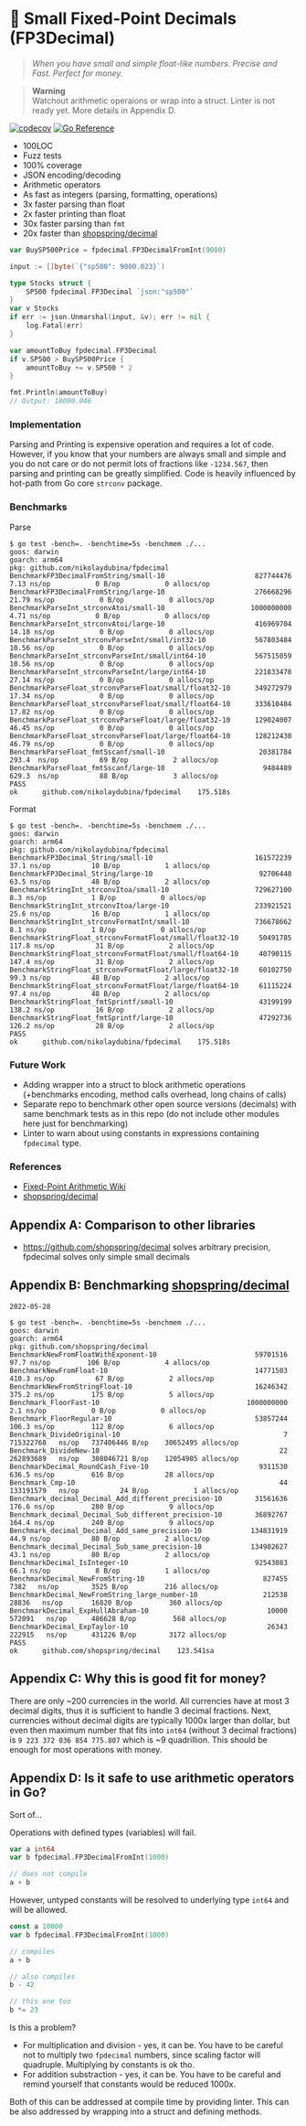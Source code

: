 # 🐣 Small Fixed-Point Decimals (FP3Decimal)

> _When you have small and simple float-like numbers. Precise and Fast. Perfect for money._

> **Warning**  
> Watchout arithmetic operaions or wrap into a struct. Linter is not ready yet. More details in Appendix D.

[![codecov](https://codecov.io/gh/nikolaydubina/fpdecimal/branch/main/graph/badge.svg?token=0pf0P5qloX)](https://codecov.io/gh/nikolaydubina/fpdecimal)
[![Go Reference](https://pkg.go.dev/badge/github.com/nikolaydubina/fpdecimal.svg)](https://pkg.go.dev/github.com/nikolaydubina/fpdecimal)

* 100LOC
* Fuzz tests
* 100% coverage
* JSON encoding/decoding
* Arithmetic operators
* As fast as integers (parsing, formatting, operations)
* 3x faster parsing than float
* 2x faster printing than float
* 30x faster parsing than `fmt`
* 20x faster than [shopspring/decimal](https://github.com/shopspring/decimal)

```go
var BuySP500Price = fpdecimal.FP3DecimalFromInt(9000)

input := []byte(`{"sp500": 9000.023}`)

type Stocks struct {
    SP500 fpdecimal.FP3Decimal `json:"sp500"`
}
var v Stocks
if err := json.Unmarshal(input, &v); err != nil {
    log.Fatal(err)
}

var amountToBuy fpdecimal.FP3Decimal
if v.SP500 > BuySP500Price {
    amountToBuy += v.SP500 * 2
}

fmt.Println(amountToBuy)
// Output: 18000.046
```

### Implementation

Parsing and Printing is expensive operation and requires a lot of code.
However, if you know that your numbers are always small and simple and you do not care or do not permit lots of fractions like `-1234.567`, then parsing and printing can be greatly simplified.
Code is heavily influenced by hot-path from Go core `strconv` package.

### Benchmarks

Parse
```
$ go test -bench=. -benchtime=5s -benchmem ./...
goos: darwin
goarch: arm64
pkg: github.com/nikolaydubina/fpdecimal
BenchmarkFP3DecimalFromString/small-10                      827744476             7.13 ns/op           0 B/op           0 allocs/op
BenchmarkFP3DecimalFromString/large-10                      276668296            21.79 ns/op           0 B/op           0 allocs/op
BenchmarkParseInt_strconvAtoi/small-10                     1000000000             4.71 ns/op           0 B/op           0 allocs/op
BenchmarkParseInt_strconvAtoi/large-10                      416969704            14.18 ns/op           0 B/op           0 allocs/op
BenchmarkParseInt_strconvParseInt/small/int32-10            567803484            10.56 ns/op           0 B/op           0 allocs/op
BenchmarkParseInt_strconvParseInt/small/int64-10            567515059            10.56 ns/op           0 B/op           0 allocs/op
BenchmarkParseInt_strconvParseInt/large/int64-10            221833478            27.14 ns/op           0 B/op           0 allocs/op
BenchmarkParseFloat_strconvParseFloat/small/float32-10      349272979            17.34 ns/op           0 B/op           0 allocs/op
BenchmarkParseFloat_strconvParseFloat/small/float64-10      333610484            17.82 ns/op           0 B/op           0 allocs/op
BenchmarkParseFloat_strconvParseFloat/large/float32-10      129024007            46.45 ns/op           0 B/op           0 allocs/op
BenchmarkParseFloat_strconvParseFloat/large/float64-10      128212430            46.79 ns/op           0 B/op           0 allocs/op
BenchmarkParseFloat_fmtSscanf/small-10                       20381784           293.4  ns/op          69 B/op           2 allocs/op
BenchmarkParseFloat_fmtSscanf/large-10                        9484489           629.3  ns/op          88 B/op           3 allocs/op
PASS
ok      github.com/nikolaydubina/fpdecimal    175.518s
```

Format
```
$ go test -bench=. -benchtime=5s -benchmem ./...
goos: darwin
goarch: arm64
pkg: github.com/nikolaydubina/fpdecimal
BenchmarkFP3Decimal_String/small-10                         161572239            37.1 ns/op          10 B/op           1 allocs/op
BenchmarkFP3Decimal_String/large-10                          92706448            63.5 ns/op          48 B/op           2 allocs/op
BenchmarkStringInt_strconvItoa/small-10                     729627100             8.3 ns/op           1 B/op           0 allocs/op
BenchmarkStringInt_strconvItoa/large-10                     233921521            25.6 ns/op          16 B/op           1 allocs/op
BenchmarkStringInt_strconvFormatInt/small-10                736678662             8.1 ns/op           1 B/op           0 allocs/op
BenchmarkStringFloat_strconvFormatFloat/small/float32-10     50491785           117.8 ns/op          31 B/op           2 allocs/op
BenchmarkStringFloat_strconvFormatFloat/small/float64-10     40790115           147.4 ns/op          31 B/op           2 allocs/op
BenchmarkStringFloat_strconvFormatFloat/large/float32-10     60102750            99.3 ns/op          48 B/op           2 allocs/op
BenchmarkStringFloat_strconvFormatFloat/large/float64-10     61115224            97.4 ns/op          48 B/op           2 allocs/op
BenchmarkStringFloat_fmtSprintf/small-10                     43199199           138.2 ns/op          16 B/op           2 allocs/op
BenchmarkStringFloat_fmtSprintf/large-10                     47292736           126.2 ns/op          28 B/op           2 allocs/op
PASS
ok      github.com/nikolaydubina/fpdecimal    175.518s
```

### Future Work

- Adding wrapper into a struct to block arithmetic operations (+benchmarks encoding, method calls overhead, long chains of calls)
- Separate repo to benchmark other open source versions (decimals) with same benchmark tests as in this repo (do not include other modules here just for benchmarking)
- Linter to warn about using constants in expressions containing `fpdecimal` type.

### References

- [Fixed-Point Arithmetic Wiki](https://en.wikipedia.org/wiki/Fixed-point_arithmetic)
- [shopspring/decimal](https://github.com/shopspring/decimal)

## Appendix A: Comparison to other libraries

- https://github.com/shopspring/decimal solves arbitrary precision, fpdecimal solves only simple small decimals

## Appendix B: Benchmarking [shopspring/decimal](https://github.com/shopspring/decimal)

`2022-05-28`
```
$ go test -bench=. -benchtime=5s -benchmem ./...
goos: darwin
goarch: arm64
pkg: github.com/shopspring/decimal
BenchmarkNewFromFloatWithExponent-10                        59701516          97.7 ns/op         106 B/op           4 allocs/op
BenchmarkNewFromFloat-10                                    14771503         410.3 ns/op          67 B/op           2 allocs/op
BenchmarkNewFromStringFloat-10                              16246342         375.2 ns/op         175 B/op           5 allocs/op
Benchmark_FloorFast-10                                    1000000000           2.1 ns/op           0 B/op           0 allocs/op
Benchmark_FloorRegular-10                                   53857244         106.3 ns/op         112 B/op           6 allocs/op
Benchmark_DivideOriginal-10                                        7   715322768   ns/op   737406446 B/op    30652495 allocs/op
Benchmark_DivideNew-10                                            22   262893689   ns/op   308046721 B/op    12054905 allocs/op
BenchmarkDecimal_RoundCash_Five-10                           9311530         636.5 ns/op         616 B/op          28 allocs/op
Benchmark_Cmp-10                                                  44   133191579   ns/op          24 B/op           1 allocs/op
Benchmark_decimal_Decimal_Add_different_precision-10        31561636         176.6 ns/op         280 B/op           9 allocs/op
Benchmark_decimal_Decimal_Sub_different_precision-10        36892767         164.4 ns/op         240 B/op           9 allocs/op
Benchmark_decimal_Decimal_Add_same_precision-10            134831919          44.9 ns/op          80 B/op           2 allocs/op
Benchmark_decimal_Decimal_Sub_same_precision-10            134902627          43.1 ns/op          80 B/op           2 allocs/op
BenchmarkDecimal_IsInteger-10                               92543083          66.1 ns/op           8 B/op           1 allocs/op
BenchmarkDecimal_NewFromString-10                             827455        7382   ns/op        3525 B/op         216 allocs/op
BenchmarkDecimal_NewFromString_large_number-10                212538       28836   ns/op       16820 B/op         360 allocs/op
BenchmarkDecimal_ExpHullAbraham-10                             10000      572091   ns/op      486628 B/op         568 allocs/op
BenchmarkDecimal_ExpTaylor-10                                  26343      222915   ns/op      431226 B/op        3172 allocs/op
PASS
ok      github.com/shopspring/decimal    123.541sa
```

## Appendix C: Why this is good fit for money?

There are only ~200 currencies in the world.
All currencies have at most 3 decimal digits, thus it is sufficient to handle 3 decimal fractions.
Next, currencies without decimal digits are typically 1000x larger than dollar, but even then maximum number that fits into `int64` (without 3 decimal fractions) is `9 223 372 036 854 775.807` which is ~9 quadrillion. This should be enough for most operations with money.

## Appendix D: Is it safe to use arithmetic operators in Go?

Sort of... 

Operations with defined types (variables) will fail.
```go
var a int64
var b fpdecimal.FP3DecimalFromInt(1000)

// does not compile
a + b
```

However, untyped constants will be resolved to underlying type `int64` and will be allowed.  
```go
const a 10000
var b fpdecimal.FP3DecimalFromInt(1000)

// compiles
a + b

// also compiles
b - 42

// this one too
b *= 23
```

Is this a problem? 
* For multiplication and division - yes, it can be. You have to be careful not to multiply two `fpdecimal` numbers, since scaling factor will quadruple. Multiplying by constants is ok tho.
* For addition substraction - yes, it can be. You have to be careful and remind yourself that constants would be reduced 1000x.

Both of this can be addressed at compile time by providing linter. This can be also addressed by wrapping into a struct and defining methods.
